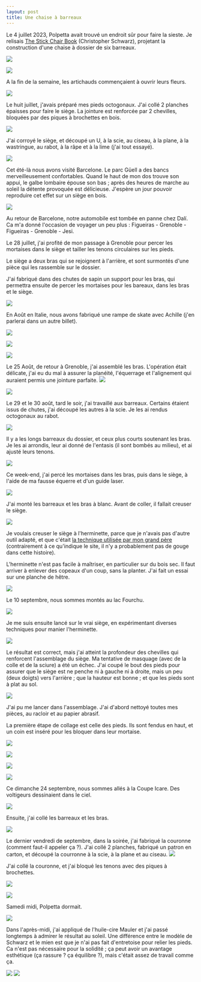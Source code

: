 ```yaml
---
layout: post
title: Une chaise à barreaux
---
```


Le 4 juillet 2023, Polpetta avait trouvé un endroit sûr pour faire la
sieste. Je relisais [The Stick Chair
Book](https://lostartpress.com/products/the-stick-chair-book)
(Christopher Schwarz), projetant la construction d'une chaise à
dossier de six barreaux.

![](/media/Premi-re-chaise-barreaux-images/AD9-pzl2VMzLPhOG-jqTREMs-5paEZyjWORxJiTQsHOyHyyQb-z9dcLmZImnPH8GXIWHPHSbnb1aUeiqPjBGxW5DXkCoHZUHAg%3Dw800-h800.jpg) 

![](/media/Premi-re-chaise-barreaux-images/AD9-pzmWkNxrwMTDiZaPWHvPI2FXS2B5JX79ubvVJZ0-cj-a7rFJpgncp-SbuWWDx_SEwq-n_0Krx_hFHF5SBFjz3k-R2hn02w%3Dw800-h800.jpg) 

A la fin de la semaine, les artichauds commençaient à ouvrir leurs
fleurs.

![](/media/Premi-re-chaise-barreaux-images/AD9-pznyfaZvV4on_ix5SY1hZdvT5TbW_I9pDy4ZqqsYq5cStqrpY558WE9ngZmyxdPWefNzDPsiinQUoNrQfwqDa2d3IUKjYg%3Dw800-h800.jpg) 

Le huit juillet, j'avais préparé mes pieds octogonaux. J'ai collé 2
planches épaisses pour faire le siège. La jointure est renforcée par 2
chevilles, bloquées par des piques à brochettes en bois.

![](/media/Premi-re-chaise-barreaux-images/AD9-pzm2FRtLPOG51jvMPn2eO0gA2kpgr3b03g8SRP5MHZf_4X9_FVOpiTLGskGJbQH0oMo2ZojKgHeLl15_4FJgydnCg3grPw%3Dw800-h800.jpg) 

J'ai corroyé le siège, et découpé un U, à la scie, au ciseau, à la
plane, à la wastringue, au rabot, à la râpe et à la lime (j'ai tout
essayé).

![](/media/Premi-re-chaise-barreaux-images/AD9-pznLP_8dkVDQDxcMu8UCyXMaG8Tj_pR5gX-A3cyJ3wqtDK73xYEAALcPzCeqnjzd0HlZg2nKdCTH5NDelnCdnbNio2THIw%3Dw800-h800.jpg) 

Cet été-là nous avons visité Barcelone. Le parc Güell a des bancs
merveilleusement confortables. Quand le haut de mon dos trouve son
appui, le galbe lombaire épouse son bas ; après des heures de marche
au soleil la détente provoquée est délicieuse. J'espère un jour
pouvoir reproduire cet effet sur un siège en bois.

![](/media/Premi-re-chaise-barreaux-images/AD9-pzmqVnQ3JfqN8UMhlo2WCrDqEtaQ-Wib_3UN8vx8yecVold9apwEgVMEMZOks0gpfJOlli6WL1nuGg3QWJmKPY36OAuMgg%3Dw800-h800.jpg) 

Au retour de Barcelone, notre automobile est tombée en panne chez
Dalí. Ca m'a donné l'occasion de voyager un peu plus : Figueiras -
Grenoble - Figueiras - Grenoble - Jesi.

Le 28 juillet, j'ai profité de mon passage à Grenoble pour percer les
mortaises dans le siège et tailler les tenons circulaires sur les
pieds.

Le siège a deux bras qui se rejoignent à l'arrière, et sont surmontés
d'une pièce qui les rassemble sur le dossier.

J'ai fabriqué dans des chutes de sapin un support pour les bras, qui
permettra ensuite de percer les mortaises pour les bareaux, dans les
bras et le siège.
 
 ![](/media/Premi-re-chaise-barreaux-images/AD9-pzl2qZR6W3PQNUbH3emsIhWZkl6vIjsgOZ3Yxk9zwg-eequLviSe927YIpX3X-ZFrzXfEmvKh-QitajCsQgt2vI_5XqLBQ%3Dw800-h800.jpg)

En Août en Italie, nous avons fabriqué une rampe de skate avec Achille (j'en
parlerai dans un autre billet).

![](/media/Premi-re-chaise-barreaux-images/AD9-pzmxqSHZ5gmnBmsQRHds8rTAxUPeS-aKmVw7nh5Cvz3kMCTPdglnVk--I6K6IGTXZs5hdigLCeURDmhLoTY8o5CzKYaN_g%3Dw800-h800.jpg) 

![](/media/Premi-re-chaise-barreaux-images/AD9-pzlBNTMKO198KU2LR7yomcgO9AMvEofUUfm8EY1pAEog50oDK-qOu3Jn3HOqxT_ohZpOJvzFJDjhmVBWXoPBxYWyEawr1w%3Dw800-h800.jpg) 

![](/media/Premi-re-chaise-barreaux-images/AD9-pzl9vLkGbGm9fJnbdxVwtTiF0rZH_ix7whYZ3q9IFx3dpZH-qgl2yb90EiauFFgxDHIt3jPmrO5Q987uzlbnxSIMsMyWhQ%3Dw800-h800.jpg) 

Le 25 Août, de retour à Grenoble, j'ai assemblé les bras. L'opération
était délicate, j'ai eu du mal à assurer la planéité, l'équerrage et
l'alignement qui auraient permis une jointure parfaite.
 ![](/media/Premi-re-chaise-barreaux-images/AD9-pznqQeg_DSDn4SpTveMUNNrQgHMU7uSZuTs05IP_yxXsBq7agEte11qwR9a__QZqDbugepDbczZsJg2QWeR0ZT58yJ0t7w%3Dw800-h800.jpg)
 
 ![](/media/Premi-re-chaise-barreaux-images/AD9-pzmO95qU9Gfgyl5iFLsW2z92qO2shs0MbFj52g7uCYtK5OYkvqBZKvOQl5-pNyhP-I1YtuxGOXh58BZgLuiZKMZyAdJebA%3Dw800-h800.jpg)

Le 29 et le 30 août, tard le soir, j'ai travaillé aux
barreaux. Certains étaient issus de chutes, j'ai découpé les autres à
la scie. Je les ai rendus octogonaux au rabot.

![](/media/Premi-re-chaise-barreaux-images/AD9-pzkDclnwSeXOlwplUEq3Zbe4oZGEJoeK6kVeUhQV6W0pKxjk4yp01EsFAVH85tWbrNK0MbxbYTITDj9cPRGJtoNEkj9wGA%3Dw800-h800.jpg)

Il y a les longs barreaux du dossier, et ceux plus courts soutenant
les bras. Je les ai arrondis, leur ai donné de l'entasis (il sont
bombés au milieu), et ai ajusté leurs tenons.

![](/media/Premi-re-chaise-barreaux-images/AD9-pzkAHmF6uFTP2NdIIN_IDV7IeyH-VPnwLUXBrpNgoRwIC_oa46A1m73uGGkRpXsa_ai-CFMYfHBFBiA6r6Ec2mEpUoM34g%3Dw800-h800.jpg) 

Ce week-end, j'ai percé les mortaises dans les bras, puis dans le
siège, à l'aide de ma fausse équerre et d'un guide laser.

![](/media/Premi-re-chaise-barreaux-images/AD9-pzmVEL1eWDGGqFw8xR-he7bGd0J3Pkbvrdqu8VUlYoB2LIE_Z4Zogvp3w-bxXSLS1OQXeD7XtbU47QPJpUnQgY4uBqBUgg%3Dw800-h800.jpg) 

J'ai monté les barreaux et les bras à blanc. Avant de coller, il
fallait creuser le siège.

 ![](/media/Premi-re-chaise-barreaux-images/AD9-pzlqQFq0gB6kiVNzpgyx6ZlwlpTc0_8EdUML1HvCT4nBVdHkkoGj4lstH_emUqezKm4EGMr5J7Xp55piKbgcCYxBPyRLhg%3Dw800-h800.jpg)
 
Je voulais creuser le siège à l'herminette, parce que je n'avais pas
d'autre outil adapté, et que c'était [la technique utilisée par mon
grand
père](https://www.galerieandrehayat.com/inventory/seating/stools/jean-touret-pour-ateliers-de-marolles-a-la-gouge-stamped-stool-2056485)
(contrairement à ce qu'indique le site, il n'y a probablement pas de
gouge dans cette histoire).
 
L'herminette n'est pas facile à maîtriser, en particulier sur du bois
sec. Il faut arriver à enlever des copeaux d'un coup, sans la
planter. J'ai fait un essai sur une planche de hêtre.
 
![](/media/Premi-re-chaise-barreaux-images/AD9-pzlpY615kzUfn6doUkFzcVGTzPIWIl4SdDNwpVyWio1tbMohpBGcOtbsNC6-HLzo-L5K9BTHvXYLyhgEo-px6qTYHR3dcg%3Dw800-h800.jpg) 

Le 10 septembre, nous sommes montés au lac Fourchu.

![](/media/Premi-re-chaise-barreaux-images/AD9-pzlOP65CwxLCoEw0jLGHRTH0W93MuF2_DNv_-Y1DmmjCn3taghqR5uIz0V9eSKdwPVLR7E9YCClX-4S779CVy-iHPF2okA%3Dw800-h800.jpg) 

Je me suis ensuite lancé sur le vrai siège, en expérimentant diverses
techniques pour manier l'herminette.

![](/media/Premi-re-chaise-barreaux-images/AD9-pzmEo7GkP-Tug4Nl7z-Mun6uph2aFyL5CeWbbFn1BMYWwvIUHYzSKKk_9u-2c81kKsUX8a0eamvAxZJmbCN0Swt3dO4HEw%3Dw800-h800.jpg) 

Le résultat est correct, mais j'ai atteint la profondeur des chevilles
qui renforcent l'assemblage du siège. Ma tentative de masquage (avec
de la colle et de la sciure) a été un échec. J'ai coupé le bout des
pieds pour assurer que le siège est ne penche ni à gauche ni à droite,
mais un peu (deux doigts) vers l'arrière ; que la hauteur est bonne ;
et que les pieds sont à plat au sol.

![](/media/Premi-re-chaise-barreaux-images/AD9-pznJn8FEXe0x3Vfn8-SImaHt_RBSENGB5vljUe4D_WzU4k6SEUDocKycsnvrFOx028glMhtvC6WrOoJHZq3hS487wFyBUg%3Dw800-h800.jpg) 

J'ai pu me lancer dans l'assemblage. J'ai d'abord nettoyé toutes mes
pièces, au racloir et au papier abrasif.

La première étape de collage est celle des pieds. Ils sont fendus en
haut, et un coin est inséré pour les bloquer dans leur mortaise.

![](/media/Premi-re-chaise-barreaux-images/AD9-pznPnUDd59SPyAXsgekdSnHb792UgDqo8SquBZfuXKim3bb0M9Yg6kIs7jSdn76-lmdQpjGd363BFGRItx5iIZV3AyW0bQ%3Dw800-h800.jpg)

![](/media/Premi-re-chaise-barreaux-images/AD9-pznmE5IJ1q-_9EBVoOp_lrW2Gk4Sd0gXM21BAs-AECTIfiYrGXPhNrq4hkbICcTv0jKUEvhzU4Bi_Scj3X97I6YCCQxLDQ%3Dw800-h800.jpg) 

![](/media/Premi-re-chaise-barreaux-images/AD9-pzlpnGQ8Ld9k_JMtOLRiY15OjEAx2NvqyqhTN2ecM-Ty21N5pmmgwIOD-b7zmVplFLW-SqIyOMzjVqhSKe7pkpbzJ5Neuw%3Dw800-h800.jpg) 

![](/media/Premi-re-chaise-barreaux-images/AD9-pzl5Yyif7OtgKr1uTde4VAibc6E3EU2lBqN5q41kWKufICa3AGQdczzkAWogvYAJrvrwaiNL4yRDa7qWG9edipNlOK2hjw%3Dw800-h800.jpg) 

Ce dimanche 24 septembre, nous sommes allés à la Coupe Icare. Des
voltigeurs dessinaient dans le ciel.

![](/media/Premi-re-chaise-barreaux-images/AD9-pzl2mp6H-5RRiRKW-EAAMLPdla48X87EnFNPlRGDot8y4zprkpVqe0SX-5ATtq_omB6uj6Z1xb1oS2vOykjjpY2dYWMm-A%3Dw800-h800.jpg) 

Ensuite, j'ai collé les barreaux et les bras.

 ![](/media/Premi-re-chaise-barreaux-images/AD9-pznYkrVzrPMjg_LE6NEQZNnpjbgeu-UyJXE5eEWOFu128MBXObpKeZb7eDlhMTvnvWbsLJ2TmB-eefpGKW6wVAr_IUrDrA%3Dw800-h800.jpg) 

Le dernier vendredi de septembre, dans la soirée, j'ai fabriqué la
couronne (comment faut-il appeler ça ?). J'ai collé 2 planches,
fabriqué un patron en carton, et découpé la courronne à la scie, à la
plane et au ciseau.
 ![](/media/Premi-re-chaise-barreaux-images/AD9-pzmEqUU0zeyTlzrzTz7XPgpSqlDX03CJYvHASpAnq19eHwAZ3zlpyTwjD8x00Q6gWA7CjmnlQf_dikT-e2VsNDZj5kdhMQ%3Dw800-h800.jpg) 

J'ai collé la couronne, et j'ai bloqué les tenons avec des piques à
brochettes.

![](/media/Premi-re-chaise-barreaux-images/AD9-pznPvBwA4E8A_QiSWmXTun8Y3FbJbJ0gs_nYVxwwcKB-kezOEad0HKyEDHUCbmG551x4bQDiRYIsVqH_hr7zLlRwRGBJNA%3Dw800-h800.jpg) 

![](/media/Premi-re-chaise-barreaux-images/AD9-pzk3gYjdkNN9exCt-rWapZpyHjKo-cfD_Qo5kcyfPoR10DIxcMQ8jhjm569TWF6Z2U56bJiQq4naVZn5TCXSRoFynPJYkA%3Dw800-h800.jpg) 

Samedi midi, Polpetta dormait.

![](/media/Premi-re-chaise-barreaux-images/AD9-pzmt2Ct2T4viJrqCeJeAHjCAH8mCyVV8ZDHJsGLk9R1mnMiCMg7uEEuGn2efA6LcWOPGQkuHWrlfUnwIXxZpbXinpDevvQ%3Dw800-h800.jpg) 

Dans l'après-midi, j'ai appliqué de l'huile-cire Mauler et j'ai passé
longtemps à admirer le résultat au soleil. Une différence entre le
modèle de Schwarz et le mien est que je n'ai pas fait d'entretoise
pour relier les pieds. Ca n'est pas nécessaire pour la solidité ; ça
peut avoir un avantage esthétique (ça rassure ? ça équilibre ?), mais
c'était assez de travail comme ça.

 ![](/media/Premi-re-chaise-barreaux-images/AD9-pzkYbbGJ6eRXHOJRhqgGEIVU1zhxH5tclv6jVyofQRTh5iadgJSpmmefQ8muxFbjjeLrUYM5YJmY_8KtT7Ab-jslAShaGQ%3Dw800-h800.jpg) ![](/media/Premi-re-chaise-barreaux-images/AD9-pzn7UWGQsLa4zK7y3WUd7_SKVPmOVRhiNXRn4jqEF6vrD13yNjsR9OLMuBVxeiTI5NT4Az392mmPRxcOXTdcHwJdIsLNdA%3Dw800-h800.jpg) 

